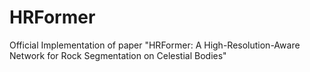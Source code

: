 # HRFormer
Official Implementation of paper "HRFormer: A High-Resolution-Aware Network for Rock Segmentation on Celestial Bodies"
